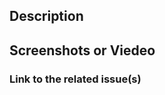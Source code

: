 ## Description
<!-- 해당 PR에 대한 설명을 적어주세요 -->

## Screenshots or Viedeo
<!-- 부가적으로 보여질 화면이 있다면 첨부해주세요 -->

### Link to the related issue(s)
<!-- 해당 pr과 연관된 issue가 있다면 참조해주세요
ex) fixed #1
-->


